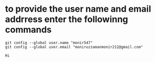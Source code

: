 # to provide the user name and email addrress enter the followinng commands
```
git config --global user.name "monir547"
git config --global user.email "moniruzzamanmonir212@gmail.com"
```
```
Hi
```
